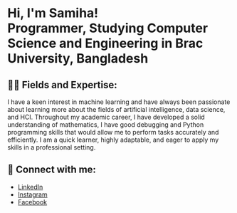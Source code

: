 <h1>Hi, I'm Samiha! <br/><a>Programmer</a>, <a>Studying Computer Science and Engineering in Brac University, Bangladesh</a>

<h2>👨‍💻 Fields and Expertise:</h2>

<a>I have a keen interest in machine learning and have always been passionate about learning more about
the fields of artificial intelligence, data science, and HCI. Throughout my academic career, 
I have developed a solid understanding of mathematics, I have good debugging and 
Python programming skills that would allow me to perform tasks accurately and efficiently. 
I am a quick learner, highly adaptable, and eager to apply my skills in a professional setting.</a>


<h2> 🤳 Connect with me:</h2>

- <a href="https://www.linkedin.com/in/samiha-tasnim-b85784310?utm_source=share&utm_campaign=share_via&utm_content=profile&utm_medium=ios_app">LinkedIn</a>
- <a href="https://www.instagram.com/_.sammy.exe._?igsh=bmIxZXZzZW1ydnZ3&utm_source=qr">Instagram</a> 
- <a href="https://m.facebook.com/samiha.tasnim.5855?mibextid=LQQJ4d">Facebook</a>

<!--
**sammye234/sammye234** is a ✨ _special_ ✨ repository because its `README.md` (this file) appears on your GitHub profile.

Here are some ideas to get you started:

- 🔭 I’m currently working on ...
- 🌱 I’m currently learning ...
- 👯 I’m looking to collaborate on ...
- 🤔 I’m looking for help with ...
- 💬 Ask me about ...
- 📫 How to reach me: ...
- 😄 Pronouns: ...
- ⚡ Fun fact: ...
-->
